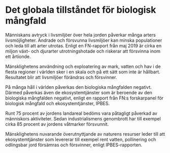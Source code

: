 # Det globala tillståndet för biologisk mångfald

Människans avtryck i livsmiljöer över hela jorden påverkar många arters livsmöjligheter. Ändrade och försvunna livsmiljöer kan minska populationer och leda till att arter utrotas. Enligt en FN-rapport från maj 2019 är cirka en miljon växt- och djurarter utrotningshotade och riskerar att försvinna inom ett årtionde.

Mänsklighetens användning och exploatering av mark, vatten och hav i de flesta regioner i världen sker i en skala och på ett sätt som inte är hållbart. Resultatet blir att livsmiljöer förändras och försvinner.

På många håll i världen påverkas den biologiska mångfalden negativt. Därmed påverkas även de ekosystemtjänster som är beroende av den biologiska mångfalden negativt, enligt en rapport från FN:s forskarpanel för biologisk mångfald och ekosystemtjänster, IPBES.

Runt 75 procent av jordens landareal bedöms vara påtagligt påverkad av människors aktiviteter. Sedan industrialismens genombrott har till exempel cirka 85 procent av jordens våtmarker försvunnit.

Mänsklighetens nuvarande överutnyttjande av naturens resurser leder till att ekosystemtjänster som levererar till exempel rent vatten, pollinering och odlingsbar jord försämras och försvinner, enligt IPBES-rapporten.
